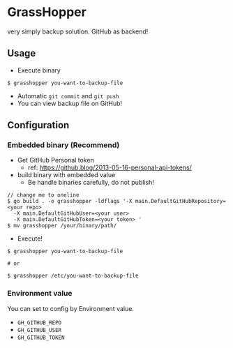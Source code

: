 # GrassHopper

very simply backup solution. GitHub as backend!

## Usage

- Execute binary

```shell script
$ grasshopper you-want-to-backup-file
```

- Automatic `git commit` and `git push`
- You can view backup file on GitHub!

## Configuration
### Embedded binary (Recommend)

- Get GitHub Personal token
  - ref: https://github.blog/2013-05-16-personal-api-tokens/
- build binary with embedded value
  - Be handle binaries carefully, do not publish!

```shell script
// change me to oneline
$ go build . -o grasshopper -ldflags '-X main.DefaultGitHubRepository=<your repo> 
  -X main.DefaultGitHubUser=<your user> 
  -X main.DefaultGitHubToken=<your token> '
$ mv grasshopper /your/binary/path/
```

- Execute!

```shell script
$ grasshopper you-want-to-backup-file

# or

$ grasshopper /etc/you-want-to-backup-file    
```

### Environment value

You can set to config by Environment value.

- `GH_GITHUB_REPO`
- `GH_GITHUB_USER`
- `GH_GITHUB_TOKEN`